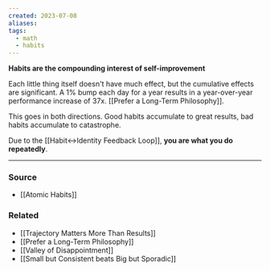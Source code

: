 ```yaml
---
created: 2023-07-08
aliases: 
tags:
  - math
  - habits
---
```

**Habits are the compounding interest of self-improvement**

Each little thing itself doesn't have much effect, but the cumulative effects are significant. A 1% bump each day for a year results in a year-over-year performance increase of 37x. [[Prefer a Long-Term Philosophy]]. 

This goes in both directions. Good habits accumulate to great results, bad habits accumulate to catastrophe.

Due to the [[Habit↔Identity Feedback Loop]], **you are what you do repeatedly**.

****
### Source
- [[Atomic Habits]]

### Related
- [[Trajectory Matters More Than Results]]
- [[Prefer a Long-Term Philosophy]]
- [[Valley of Disappointment]]
- [[Small but Consistent beats Big but Sporadic]]